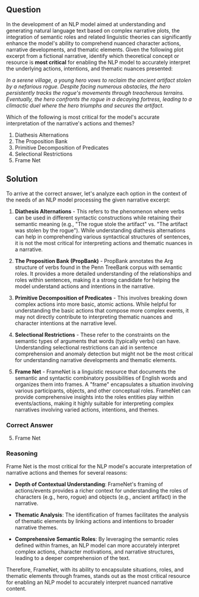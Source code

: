 ## Question
In the development of an NLP model aimed at understanding and generating natural language text based on complex narrative plots, the integration of semantic roles and related linguistic theories can significantly enhance the model's ability to comprehend nuanced character actions, narrative developments, and thematic elements. Given the following plot excerpt from a fictional narrative, identify which theoretical concept or resource is **most critical** for enabling the NLP model to accurately interpret the underlying actions, intentions, and thematic nuances presented:

*In a serene village, a young hero vows to reclaim the ancient artifact stolen by a nefarious rogue. Despite facing numerous obstacles, the hero persistently tracks the rogue's movements through treacherous terrains. Eventually, the hero confronts the rogue in a decaying fortress, leading to a climactic duel where the hero triumphs and secures the artifact.*

Which of the following is most critical for the model's accurate interpretation of the narrative's actions and themes?

1. Diathesis Alternations
2. The Proposition Bank
3. Primitive Decomposition of Predicates
4. Selectional Restrictions
5. Frame Net

## Solution

To arrive at the correct answer, let's analyze each option in the context of the needs of an NLP model processing the given narrative excerpt:

1. **Diathesis Alternations** - This refers to the phenomenon where verbs can be used in different syntactic constructions while retaining their semantic meaning (e.g., "The rogue stole the artifact" vs. "The artifact was stolen by the rogue"). While understanding diathesis alternations can help in comprehending various syntactical structures of sentences, it is not the most critical for interpreting actions and thematic nuances in a narrative.

2. **The Proposition Bank (PropBank)** - PropBank annotates the Arg structure of verbs found in the Penn TreeBank corpus with semantic roles. It provides a more detailed understanding of the relationships and roles within sentences, making it a strong candidate for helping the model understand actions and intentions in the narrative.

3. **Primitive Decomposition of Predicates** - This involves breaking down complex actions into more basic, atomic actions. While helpful for understanding the basic actions that compose more complex events, it may not directly contribute to interpreting thematic nuances and character intentions at the narrative level.

4. **Selectional Restrictions** - These refer to the constraints on the semantic types of arguments that words (typically verbs) can have. Understanding selectional restrictions can aid in sentence comprehension and anomaly detection but might not be the most critical for understanding narrative developments and thematic elements.

5. **Frame Net** - FrameNet is a linguistic resource that documents the semantic and syntactic combinatory possibilities of English words and organizes them into frames. A "frame" encapsulates a situation involving various participants, objects, and other conceptual roles. FrameNet can provide comprehensive insights into the roles entities play within events/actions, making it highly suitable for interpreting complex narratives involving varied actions, intentions, and themes.

### Correct Answer

5. Frame Net

### Reasoning

Frame Net is the most critical for the NLP model's accurate interpretation of narrative actions and themes for several reasons:

- **Depth of Contextual Understanding**: FrameNet's framing of actions/events provides a richer context for understanding the roles of characters (e.g., hero, rogue) and objects (e.g., ancient artifact) in the narrative.
  
- **Thematic Analysis**: The identification of frames facilitates the analysis of thematic elements by linking actions and intentions to broader narrative themes.
  
- **Comprehensive Semantic Roles**: By leveraging the semantic roles defined within frames, an NLP model can more accurately interpret complex actions, character motivations, and narrative structures, leading to a deeper comprehension of the text.

Therefore, FrameNet, with its ability to encapsulate situations, roles, and thematic elements through frames, stands out as the most critical resource for enabling an NLP model to accurately interpret nuanced narrative content.